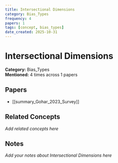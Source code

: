 ```yaml
---
title: Intersectional Dimensions
category: Bias_Types
frequency: 4
papers: 1
tags: [concept, bias_types]
date_created: 2025-10-31
---
```


# Intersectional Dimensions

**Category:** Bias_Types  
**Mentioned:** 4 times across 1 papers

## Papers

- [[summary_Gohar_2023_Survey]]

## Related Concepts

*Add related concepts here*

## Notes

*Add your notes about Intersectional Dimensions here*
